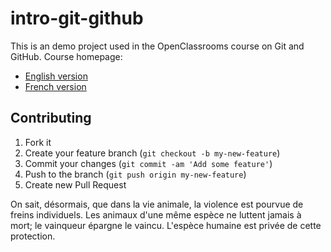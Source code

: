 # intro-git-github

This is an demo project used in the OpenClassrooms course on Git and GitHub.
Course homepage:

* [English version](https://openclassrooms.com/courses/manage-your-code-with-git-and-github)
* [French version](https://openclassrooms.com/courses/gerer-son-code-avec-git-et-github)

## Contributing

1. Fork it
2. Create your feature branch (`git checkout -b my-new-feature`)
3. Commit your changes (`git commit -am 'Add some feature'`)
4. Push to the branch (`git push origin my-new-feature`)
5. Create new Pull Request

On sait, désormais, que dans la vie animale, la violence est pourvue de freins individuels. Les animaux d'une même espèce ne luttent jamais à mort; le vainqueur épargne le vaincu. L'espèce humaine est privée de cette protection.